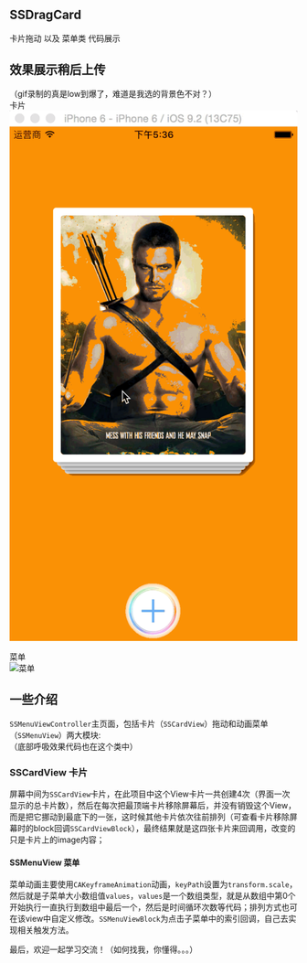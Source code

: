 ## SSDragCard
卡片拖动 以及 菜单类 代码展示
## 效果展示稍后上传
（gif录制的真是low到爆了，难道是我选的背景色不对？）  
卡片  
![卡片](https://github.com/xfdev/SSDragCard/blob/master/readmeGif/card.gif)

菜单  
![菜单](https://github.com/xfdev/SSDragCard/blob/master/readmeGif/menu.gif)

## 一些介绍
`SSMenuViewController`主页面，包括卡片（`SSCardView`）拖动和动画菜单（`SSMenuView`）两大模块:  
（底部呼吸效果代码也在这个类中）

### SSCardView 卡片
屏幕中间为`SSCardView`卡片，在此项目中这个View卡片一共创建4次（界面一次显示的总卡片数），然后在每次把最顶端卡片移除屏幕后，并没有销毁这个View，而是把它挪动到最底下的一张，这时候其他卡片依次往前排列（可查看卡片移除屏幕时的block回调`SSCardViewBlock`），最终结果就是这四张卡片来回调用，改变的只是卡片上的image内容；

#### SSMenuView 菜单
菜单动画主要使用`CAKeyframeAnimation`动画，`keyPath`设置为`transform.scale`，然后就是子菜单大小数组值`values`，`values`是一个数组类型，就是从数组中第0个开始执行一直执行到数组中最后一个，然后是时间循环次数等代码；排列方式也可在该view中自定义修改。`SSMenuViewBlock`为点击子菜单中的索引回调，自己去实现相关触发方法。  

最后，欢迎一起学习交流！（如何找我，你懂得。。。）